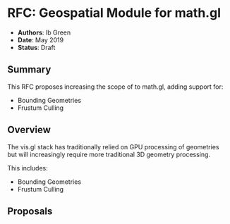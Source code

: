 # RFC: Geospatial Module for math.gl

- **Authors**: Ib Green
- **Date**: May 2019
- **Status**: Draft

## Summary

This RFC proposes increasing the scope of to math.gl, adding support for:

- Bounding Geometries
- Frustum Culling

## Overview

The vis.gl stack has traditionally relied on GPU processing of geometries but will increasingly require more traditional 3D geometry processing.

This includes:

- Bounding Geometries
- Frustum Culling

## Proposals
